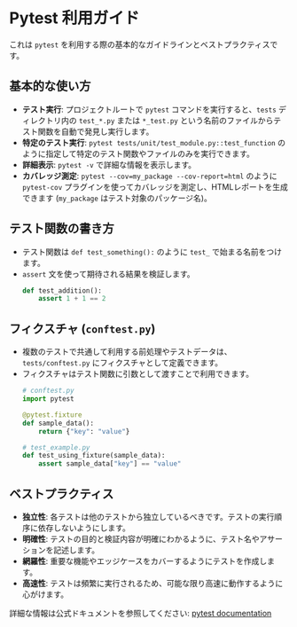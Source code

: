 # Pytest 利用ガイド

これは `pytest` を利用する際の基本的なガイドラインとベストプラクティスです。

## 基本的な使い方

- **テスト実行**: プロジェクトルートで `pytest` コマンドを実行すると、`tests` ディレクトリ内の `test_*.py` または `*_test.py` という名前のファイルからテスト関数を自動で発見し実行します。
- **特定のテスト実行**: `pytest tests/unit/test_module.py::test_function` のように指定して特定のテスト関数やファイルのみを実行できます。
- **詳細表示**: `pytest -v` で詳細な情報を表示します。
- **カバレッジ測定**: `pytest --cov=my_package --cov-report=html` のように `pytest-cov` プラグインを使ってカバレッジを測定し、HTMLレポートを生成できます (`my_package` はテスト対象のパッケージ名)。

## テスト関数の書き方

- テスト関数は `def test_something():` のように `test_` で始まる名前をつけます。
- `assert` 文を使って期待される結果を検証します。
  ```python
  def test_addition():
      assert 1 + 1 == 2
  ```

## フィクスチャ (`conftest.py`)

- 複数のテストで共通して利用する前処理やテストデータは、`tests/conftest.py` にフィクスチャとして定義できます。
- フィクスチャはテスト関数に引数として渡すことで利用できます。
  ```python
  # conftest.py
  import pytest
  
  @pytest.fixture
  def sample_data():
      return {"key": "value"}
  
  # test_example.py
  def test_using_fixture(sample_data):
      assert sample_data["key"] == "value"
  ```

## ベストプラクティス

- **独立性**: 各テストは他のテストから独立しているべきです。テストの実行順序に依存しないようにします。
- **明確性**: テストの目的と検証内容が明確にわかるように、テスト名やアサーションを記述します。
- **網羅性**: 重要な機能やエッジケースをカバーするようにテストを作成します。
- **高速性**: テストは頻繁に実行されるため、可能な限り高速に動作するように心がけます。

詳細な情報は公式ドキュメントを参照してください: [pytest documentation](https://docs.pytest.org/) 
